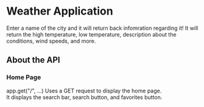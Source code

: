# Weather Application

Enter a name of the city and it will return back infomration regarding it! 
It will return the high temperature, low temperature, description about the conditions,
wind speeds, and more.

## About the API
### Home Page
app.get("/", ...)
Uses a GET request to display the home page. <br>
It displays the search bar, search button, and favorites button.
